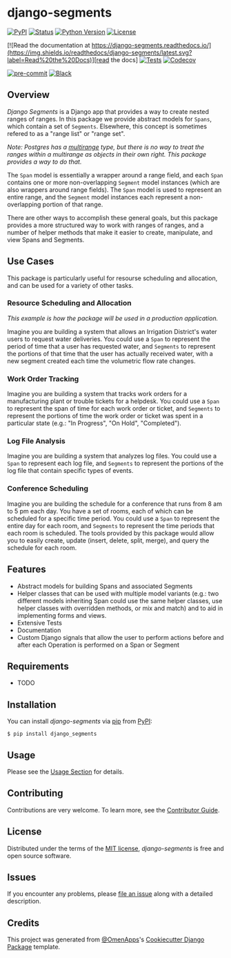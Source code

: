 # django-segments

[![PyPI](https://img.shields.io/pypi/v/django-segments.svg)][pypi status]
[![Status](https://img.shields.io/pypi/status/django-segments.svg)][pypi status]
[![Python Version](https://img.shields.io/pypi/pyversions/django-segments)][pypi status]
[![License](https://img.shields.io/pypi/l/django-segments)][license]

[![Read the documentation at https://django-segments.readthedocs.io/](https://img.shields.io/readthedocs/django-segments/latest.svg?label=Read%20the%20Docs)][read the docs]
[![Tests](https://github.com/OmenApps/django-segments/actions/workflows/tests.yml/badge.svg)][tests]
[![Codecov](https://codecov.io/gh/OmenApps/django-segments/branch/main/graph/badge.svg)][codecov]

[![pre-commit](https://img.shields.io/badge/pre--commit-enabled-brightgreen?logo=pre-commit&logoColor=white)][pre-commit]
[![Black](https://img.shields.io/badge/code%20style-black-000000.svg)][black]

[pypi status]: https://pypi.org/project/django-segments/
[read the docs]: https://django-segments.readthedocs.io/
[tests]: https://github.com/OmenApps/django-segments/actions?workflow=Tests
[codecov]: https://app.codecov.io/gh/OmenApps/django-segments
[pre-commit]: https://github.com/pre-commit/pre-commit
[black]: https://github.com/psf/black

## Overview

_Django Segments_ is a Django app that provides a way to create nested ranges of ranges. In this package we provide abstract models for `Spans`, which contain a set of `Segments`. Elsewhere, this concept is sometimes refered to as a "range list" or "range set".

*Note: Postgres has a [multirange](https://www.postgresql.org/docs/current/rangetypes.html) type, but there is no way to treat the ranges within a multirange as objects in their own right. This package provides a way to do that.*

The `Span` model is essentially a wrapper around a range field, and each `Span` contains one or more non-overlapping `Segment` model instances (which are also wrappers around range fields). The `Span` model is used to represent an entire range, and the `Segment` model instances each represent a non-overlapping portion of that range.

There are other ways to accomplish these general goals, but this package provides a more structured way to work with ranges of ranges, and a number of helper methods that make it easier to create, manipulate, and view Spans and Segments.

## Use Cases

This package is particularly useful for resourse scheduling and allocation, and can be used for a variety of other tasks.

### Resource Scheduling and Allocation

*This example is how the package will be used in a production application.*

Imagine you are building a system that allows an Irrigation District's water users to request water deliveries. You could use a `Span` to represent the period of time that a user has requested water, and `Segments` to represent the portions of that time that the user has actually received water, with a new segment created each time the volumetric flow rate changes.

### Work Order Tracking

Imagine you are building a system that tracks work orders for a manufacturing plant or trouble tickets for a helpdesk. You could use a `Span` to represent the span of time for each work order or ticket, and `Segments` to represent the portions of time the work order or ticket was spent in a particular state (e.g.: "In Progress", "On Hold", "Completed").

### Log File Analysis

Imagine you are building a system that analyzes log files. You could use a `Span` to represent each log file, and `Segments` to represent the portions of the log file that contain specific types of events.

### Conference Scheduling

Imagine you are building the schedule for a conference that runs from 8 am to 5 pm each day. You have a set of rooms, each of which can be scheduled for a specific time period. You could use a `Span` to represent the entire day for each room, and `Segments` to represent the time periods that each room is scheduled. The tools provided by this package would allow you to easily create, update (insert, delete, split, merge), and query the schedule for each room.

## Features

- Abstract models for building Spans and associated Segments
- Helper classes that can be used with multiple model variants (e.g.: two different models inheriting Span could use the same helper classes, use helper classes with overridden methods, or mix and match) and to aid in implementing forms and views.
- Extensive Tests
- Documentation
- Custom Django signals that allow the user to perform actions before and after each Operation is performed on a Span or Segment

## Requirements

- TODO

## Installation

You can install _django-segments_ via [pip] from [PyPI]:

```console
$ pip install django_segments
```

## Usage

Please see the [Usage Section] for details.

## Contributing

Contributions are very welcome.
To learn more, see the [Contributor Guide].

## License

Distributed under the terms of the [MIT license][license],
_django-segments_ is free and open source software.

## Issues

If you encounter any problems,
please [file an issue] along with a detailed description.

## Credits

This project was generated from [@OmenApps]'s [Cookiecutter Django Package] template.

[@omenapps]: https://github.com/OmenApps
[pypi]: https://pypi.org/
[cookiecutter django package]: https://github.com/OmenApps/cookiecutter-django-package
[file an issue]: https://github.com/OmenApps/django-segments/issues
[pip]: https://pip.pypa.io/

<!-- github-only -->

[license]: https://github.com/OmenApps/django-segments/blob/main/LICENSE
[contributor guide]: https://github.com/OmenApps/django-segments/blob/main/CONTRIBUTING.md
[usage section]: https://django-segments.readthedocs.io/en/latest/usage.html
